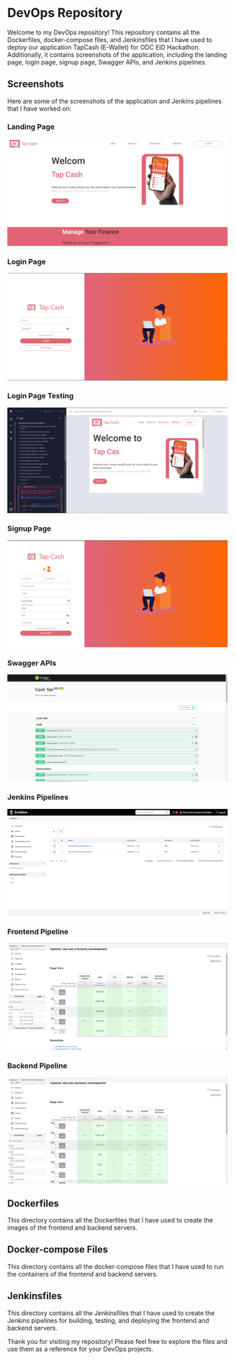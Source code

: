 # DevOps Repository

Welcome to my DevOps repository! This repository contains all the Dockerfiles, docker-compose files, and Jenkinsfiles that I have used to deploy our application TapCash (E-Wallet) for ODC EID Hackathon. Additionally, it contains screenshots of the application, including the landing page, login page, signup page, Swagger APIs, and Jenkins pipelines.

## Screenshots

Here are some of the screenshots of the application and Jenkins pipelines that I have worked on:

### Landing Page
![Landing Page](screenshots/LandingPage.png)

### Login Page
![Login Page](screenshots/LoginPage.png)

### Login Page Testing
![Login Page Testing](screenshots/LoginPageTesting.png)

### Signup Page
![Signup Page](screenshots/signupPage.png)

### Swagger APIs
![Swagger APIs](screenshots/SwaggerAPIs.png)

### Jenkins Pipelines
![Jenkins Pipelines](screenshots/JenkinsPipelines.png)

### Frontend Pipeline
![Frontend Pipeline](screenshots/FrontendPipeline.png)

### Backend Pipeline
![Backend Pipeline](screenshots/BackendPipeline.png)

## Dockerfiles

This directory contains all the Dockerfiles that I have used to create the images of the frontend and backend servers.

## Docker-compose Files

This directory contains all the docker-compose files that I have used to run the containers of the frontend and backend servers.

## Jenkinsfiles

This directory contains all the Jenkinsfiles that I have used to create the Jenkins pipelines for building, testing, and deploying the frontend and backend servers.

Thank you for visiting my repository! Please feel free to explore the files and use them as a reference for your DevOps projects.
